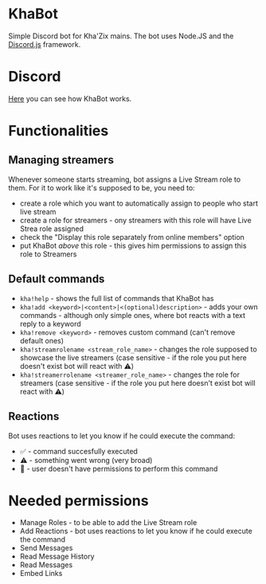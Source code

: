 # KhaBot
Simple Discord bot for Kha'Zix mains.
The bot uses Node.JS and the [Discord.js](https://discord.js.org) framework.

# Discord
[Here](https://discord.gg/pHzbA6W) you can see how KhaBot works.

# Functionalities
## Managing streamers 
Whenever someone starts streaming, bot assigns a Live Stream role to them. For it to work like it's supposed to be, you need to:
* create a role which you want to automatically assign to people who start live stream
* create a role for streamers - ony streamers with this role will have Live Strea role assigned
* check the "Display this role separately from online members" option
* put KhaBot *above* this role - this gives him permissions to assign this role to Streamers
## Default commands
* ``kha!help`` - shows  the full list of commands that KhaBot has
* ``kha!add <keyword>|<content>|<(optional)description>`` - adds your own commands - although only simple ones, where bot reacts with a text reply to a keyword
* ``kha!remove <keyword>`` - removes custom command (can't remove default ones)
* ``kha!streamrolename <stream_role_name>`` - changes the role supposed to showcase the live streamers (case sensitive - if the role you put here doesn't exist bot will react with ⚠️)
* ``kha!streamerrolename <streamer_role_name>`` - changes the role for streamers (case sensitive - if the role you put here doesn't exist bot will react with ⚠️)
## Reactions
Bot uses reactions to let you know if he could execute the command:
* ✅ - command succesfully executed
* ⚠️ - something went wrong (very broad)
* 🚫 - user doesn't have permissions to perform this command

# Needed permissions
* Manage Roles - to be able to add the Live Stream role
* Add Reactions - bot uses reactions to let you know if he could execute the command
* Send Messages
* Read Message History
* Read Messages
* Embed Links
